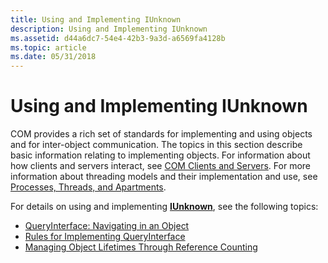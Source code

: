 ```yaml
---
title: Using and Implementing IUnknown
description: Using and Implementing IUnknown
ms.assetid: d44a6dc7-54e4-42b3-9a3d-a6569fa4128b
ms.topic: article
ms.date: 05/31/2018
---
```


# Using and Implementing IUnknown

COM provides a rich set of standards for implementing and using objects and for inter-object communication. The topics in this section describe basic information relating to implementing objects. For information about how clients and servers interact, see [COM Clients and Servers](com-clients-and-servers.md). For more information about threading models and their implementation and use, see [Processes, Threads, and Apartments](processes--threads--and-apartments.md).

For details on using and implementing [**IUnknown**](/windows/desktop/api/Unknwn/nn-unknwn-iunknown), see the following topics:

-   [QueryInterface: Navigating in an Object](queryinterface--navigating-in-an-object.md)
-   [Rules for Implementing QueryInterface](rules-for-implementing-queryinterface.md)
-   [Managing Object Lifetimes Through Reference Counting](managing-object-lifetimes-through-reference-counting.md)

 

 




